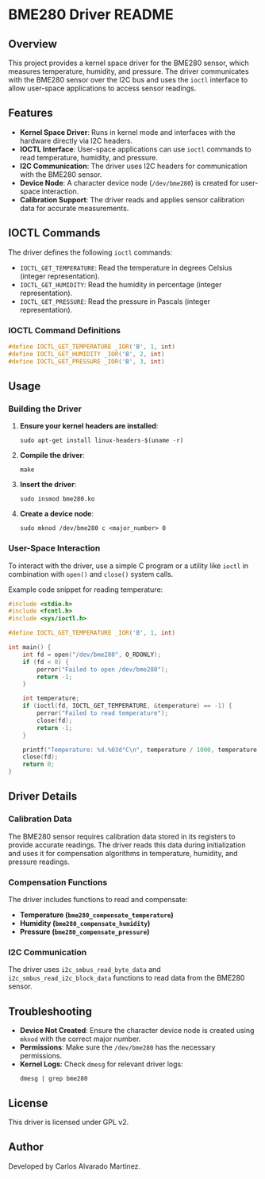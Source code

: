 # BME280 Driver README

## Overview

This project provides a kernel space driver for the BME280 sensor, which measures temperature, humidity, and pressure. The driver communicates with the BME280 sensor over the I2C bus and uses the `ioctl` interface to allow user-space applications to access sensor readings.

## Features

- **Kernel Space Driver**: Runs in kernel mode and interfaces with the hardware directly via I2C headers.
- **IOCTL Interface**: User-space applications can use `ioctl` commands to read temperature, humidity, and pressure.
- **I2C Communication**: The driver uses I2C headers for communication with the BME280 sensor.
- **Device Node**: A character device node (`/dev/bme280`) is created for user-space interaction.
- **Calibration Support**: The driver reads and applies sensor calibration data for accurate measurements.

## IOCTL Commands

The driver defines the following `ioctl` commands:

- `IOCTL_GET_TEMPERATURE`: Read the temperature in degrees Celsius (integer representation).
- `IOCTL_GET_HUMIDITY`: Read the humidity in percentage (integer representation).
- `IOCTL_GET_PRESSURE`: Read the pressure in Pascals (integer representation).

### IOCTL Command Definitions

```c
#define IOCTL_GET_TEMPERATURE _IOR('B', 1, int)
#define IOCTL_GET_HUMIDITY _IOR('B', 2, int)
#define IOCTL_GET_PRESSURE _IOR('B', 3, int)
```

## Usage

### Building the Driver

1. **Ensure your kernel headers are installed**:
   ```
   sudo apt-get install linux-headers-$(uname -r)
   ```

2. **Compile the driver**:
   ```
   make
   ```

3. **Insert the driver**:
   ```
   sudo insmod bme280.ko
   ```

4. **Create a device node**:
   ```
   sudo mknod /dev/bme280 c <major_number> 0
   ```

### User-Space Interaction

To interact with the driver, use a simple C program or a utility like `ioctl` in combination with `open()` and `close()` system calls.

Example code snippet for reading temperature:
```c
#include <stdio.h>
#include <fcntl.h>
#include <sys/ioctl.h>

#define IOCTL_GET_TEMPERATURE _IOR('B', 1, int)

int main() {
    int fd = open("/dev/bme280", O_RDONLY);
    if (fd < 0) {
        perror("Failed to open /dev/bme280");
        return -1;
    }

    int temperature;
    if (ioctl(fd, IOCTL_GET_TEMPERATURE, &temperature) == -1) {
        perror("Failed to read temperature");
        close(fd);
        return -1;
    }

    printf("Temperature: %d.%03d°C\n", temperature / 1000, temperature % 1000);
    close(fd);
    return 0;
}
```

## Driver Details

### Calibration Data

The BME280 sensor requires calibration data stored in its registers to provide accurate readings. The driver reads this data during initialization and uses it for compensation algorithms in temperature, humidity, and pressure readings.

### Compensation Functions

The driver includes functions to read and compensate:
- **Temperature (`bme280_compensate_temperature`)**
- **Humidity (`bme280_compensate_humidity`)**
- **Pressure (`bme280_compensate_pressure`)**

### I2C Communication

The driver uses `i2c_smbus_read_byte_data` and `i2c_smbus_read_i2c_block_data` functions to read data from the BME280 sensor.

## Troubleshooting

- **Device Not Created**: Ensure the character device node is created using `mknod` with the correct major number.
- **Permissions**: Make sure the `/dev/bme280` has the necessary permissions.
- **Kernel Logs**: Check `dmesg` for relevant driver logs:
  ```
  dmesg | grep bme280
  ```

## License

This driver is licensed under GPL v2. 

## Author

Developed by Carlos Alvarado Martinez.
